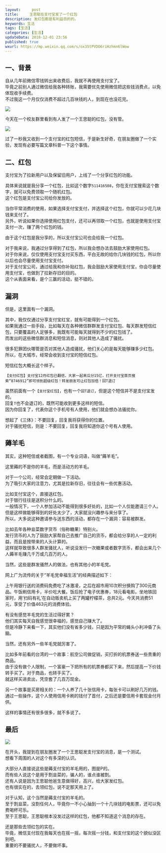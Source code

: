 ```yaml
---   
layout:     post  
title:     王思聪在支付宝发了一个红包
description: 发红包都是有利益目的的。 
keywords: 生活
tags: [生活]  
categories: [生活]  
updateData: 2018-12-01 23:56  
published: true   
wxurl: https://mp.weixin.qq.com/s/ox35tPVDO6riHzhmn6lWow  
---  
```


 


## 一、背景


自从几年前微信零钱转出来收费后，我就不再使用支付宝了。  
毕竟之前别人通过微信给我各种转账，我需要优先使用微信把这些钱消费点，以免体现收手续费。  
不过我这一个月仅仅消费不超过几百块钱的人，到现在也没花完。  

![](https://res2018.tiankonguse.com/images/2018/12/20181201233800.png)  


今天在一个校友群里看到有人发了一个王思聪的红包，没有管。  

![](https://res2018.tiankonguse.com/images/2018/12/20181201233939.jpg)

过了一秒我又收到一个支付宝的红包短信，于是新生好奇，在朋友圈做了一个实验，发现有必要写篇文章科普一下这个事情。  



## 二、红包


支付宝为了拉新用户以及保留旧用户，上线了一个分享红包的功能。  


具体来说就是我分享一个红包，比如这个数字`511416508`，你在支付宝搜索这个数字，就可以免费领取一个随机红包。  
这个红包是支付宝公司给你发放的。  


当你平常消费的使用，如果选择支付宝支付，并选择这个红包，你就可以少花几块钱来支付了。  
另外，听说如果你选择使用红包支付，还可以再领取一个红包，也就是使用支付宝支付一次，赚了两个红包的钱。  


由于这个红包是我分享的，所以支付宝公司也会给我一个红包。  



对于我来说，我通过分享得到了红包，所以我会想办法去鼓励大家使用红包。  
对于你来说，仅仅使用支付宝支付买东西，平白无故的给你几块钱的红包，所以你以后也会尽量使用支付宝支付。  
对于支付宝公司，通过给我和你补贴红包，我会鼓励大家使用支付宝，你会尽量使用支付宝，也做到了拉新存旧的目的。    
这个从表面来看，是个三赢的活动，挺不错的。  



## 漏洞


但是，这里面有一个漏洞。  


其中，我仅仅通过分享支付宝红宝，就有可能得到一个红包。  
如果我通过一些手段，比如每天在各种微信群群发支付宝红包、每天群发短信红包，只要覆盖的人足够多，我既有可能每天就得到不少的红包钱了。  
而发出的这些微信群消息和短信消息，则对其他人造成了骚扰。  


很多犯罪团伙哪管是否对其他人造成骚扰，他们关心的是每天能够赚多少红包。  
所以，在大城市，经常会收到支付宝的短信红包。  

短信红包大概长这个样子。    


```
【支付红包】支付宝12月红包已翻倍，大家一起来瓜分15亿，打开支付宝首页搜索“8746912”即可领到超级红包！转发朋友可让红包加倍！回T退订
```

虽然前面有一个`【支付宝红包】`，也有一个`回T退订`，但是这个短信并不是支付宝发的。  
回复`T`也不会退订的，既然可能收到更多这样的短信。   
因为你回复了，代表你这个手机号有人使用，他们就会想办法骚扰你。  


想起了《三体》：不要回复，回复我将获得你的位置。  
对于骚扰短信，则是：不要回复，回复我将知道你这个号有人使用。  


## 薅羊毛

其实，这种短信或者截图，有一个专业词语，叫做“薅羊毛”。  


这里薅的不是你的羊毛，而是活动方的羊毛。  


对于一个公司，经常会定期做一下活动。  
为了吸引大家的注意力，尤其是拉新存旧，往往会有一些优惠活动。  


比如支付宝这个，直接送红包。  
对于银行往往是送积分什么的。  
一般情况下，一个人参加活动不能得到很多好处的，比如一个人仅能邀请三个人。  
但是这样做能够得到的好处太少了，大家就没兴趣参与来分享了。  
所以，大多说这种邀请参与送东西的活动，都存在一个漏洞：容易被群发。  


比如去年各种韭菜数字货币（俗称糖果）特别火。  
发行货币的人为了鼓励大家帮自己去推广自己的货币，都会给分享的人一定的利益，而且是按带来的人头计算的。  
这样就导致很多人群发骚扰人，听说没发行一次糖果或者数字货币，都会出来几个人薅羊毛赚几千万或几百万的人。  


当然，这些是群发骚然人的做法，也有其他小的羊毛党。  


网上广为流传的关于“羊毛党幸福生活”的经典描述如下：  


上午用银行送的消费码免费吃了冰激凌，之后在超市用10次积分换购了300元商品。午饭刷信用卡，半价吃大餐。饭后抢了电子优惠券，18元看电影。坐地铁回家时，用‘扫码有礼’在自动贩卖机上买了两罐柠檬茶，总共2元。今天共消费51元，享受了价值463元的消费体验。  


有没有感觉羊毛党的生活过得好累？  
他们其实每天自我感觉很幸福的，感觉自己赚大了。  
但是冷静下来看一下，其实他们没有省多少钱，只是因为平常的蝇头小利冲昏了头脑。  


当然，还有另外一些羊毛党就厉害了。  


比如多年前看的台湾的一个故事：航空公司做促销，买打折的机票券送一些贵重的商品。  
由于没有做个人限制，一个富豪一下把所有的机票券都买下来，然后提高一下价钱转手买了。对于商品，也转手买了。  
就这样买进卖出，凭空套了几百万现金。  


另一个故事是买房相关的：一个人养了几十张信用卡，每张卡可以刷好几万的钱。  
通过一些操作，这个人使用信用卡刷的钱付了首付，之后还是要信用卡套现金付月供。  


这样的事情还有很多很多，就不多说了。  

## 最后

![](https://res2018.tiankonguse.com/images/2018/12/20181202004942.png)


在开头，我提到在朋友圈发了一个王思聪发支付宝的消息，是一个测试。  
想看下周围的人对这个有多深的认识。  


大部分人直接说这些是薅支付宝的羊毛用的，图是P的。  
而有些人说这个是用于割韭菜的，骗人的，谁点谁被割。  
还有人说是因为王思聪他爸生意做得好，高兴，给大家发红包。  
也有很实在的，去领红包，说不定那天用上了。  


对于认知，这个当然是薅支付宝的羊毛的。    
至于割韭菜，没割任何人，毕竟你一不小心抽到一个十几块钱的电影票，还可以免费喝杯可乐。  
至于王思聪，王思聪根本没发过这样的红包，他都不知道这个消息的存在。  


还是那些去领红包的实在。  
毕竟，微信支付现在我每天也在摇一摇，每次摇一分钱，和支付宝的这个貌似没区别吧。  
重要的不要骚扰人，不要做坏事。  






